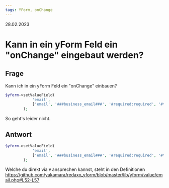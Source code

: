 ```yaml
---
tags: YForm, onChange
---
```


28.02.2023

# Kann in ein yForm Feld ein "onChange" eingebaut werden?


## Frage

Kann ich in ein yForm Feld ein "onChange" einbauen?

```php
$yform->setValueField(
            'email',
            ['email', '###business_email###', '#required:required', '#type:email', '#autocomplete:email', '#onChange:checkEmailDomain(this)']
        );
```

So geht's leider nicht.

## Antwort

```php
$yform->setValueField(
            'email',
            ['email', '###business_email###', '#required:required', '#type:email', '#autocomplete:email', '#attributes: {"onChange":"checkEmailDomain(this)"}']
        );
```

Welche du direkt via ```#``` ansprechen kannst, steht in den Definitionen
https://github.com/yakamara/redaxo_yform/blob/master/lib/yform/value/email.php#L52-L57
